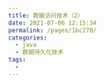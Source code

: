 ```yaml
---
title: 数据访问技术（2）
date: 2021-07-06 12:15:34
permalink: /pages/1bc270/
categories:
  - java
  - 数据持久化技术
tags:
  - 
---
```

